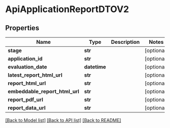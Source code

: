 # ApiApplicationReportDTOV2

## Properties
Name | Type | Description | Notes
------------ | ------------- | ------------- | -------------
**stage** | **str** |  | [optional] 
**application_id** | **str** |  | [optional] 
**evaluation_date** | **datetime** |  | [optional] 
**latest_report_html_url** | **str** |  | [optional] 
**report_html_url** | **str** |  | [optional] 
**embeddable_report_html_url** | **str** |  | [optional] 
**report_pdf_url** | **str** |  | [optional] 
**report_data_url** | **str** |  | [optional] 

[[Back to Model list]](../README.md#documentation-for-models) [[Back to API list]](../README.md#documentation-for-api-endpoints) [[Back to README]](../README.md)

